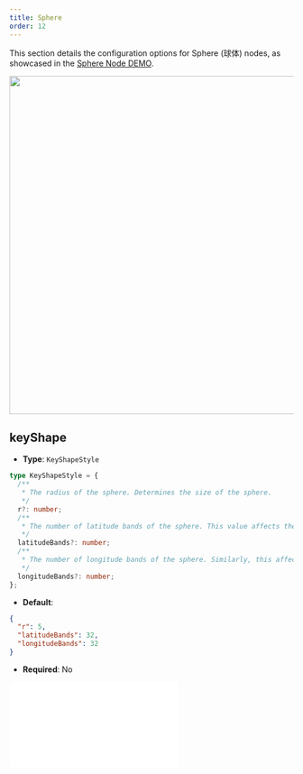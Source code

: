 ```yaml
---
title: Sphere
order: 12
---
```


This section details the configuration options for Sphere (球体) nodes, as showcased in the [Sphere Node DEMO](/en/examples/item/defaultNodes/#3d-node).

<img src="https://mdn.alipayobjects.com/huamei_qa8qxu/afts/img/A*MkyMTpesEEYAAAAAAAAAAAAADmJ7AQ/original" width=600 />

## keyShape

- **Type**: `KeyShapeStyle`

```typescript
type KeyShapeStyle = {
  /**
   * The radius of the sphere. Determines the size of the sphere.
   */
  r?: number;
  /**
   * The number of latitude bands of the sphere. This value affects the level of detail and rendering quality of the sphere.
   */
  latitudeBands?: number;
  /**
   * The number of longitude bands of the sphere. Similarly, this affects the level of detail and rendering quality of the sphere.
   */
  longitudeBands?: number;
};
```

- **Default**:

```json
{
  "r": 5,
  "latitudeBands": 32,
  "longitudeBands": 32
}
```

- **Required**: No

<embed src="../../../common/NodeShapeStyles.en.md"></embed>
